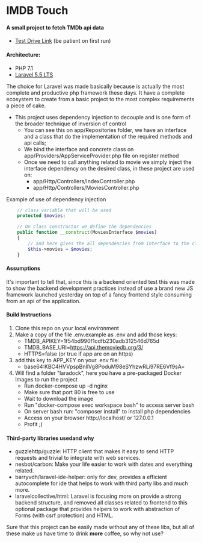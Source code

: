# IMDB Touch



[logo]: https://scrutinizer-ci.com/g/bruno-farias/imdbtouch/badges/quality-score.png?b=development

#### A small project to fetch TMDb api data

- [Test Drive Link](https://imdb-touch.herokuapp.com/) (be patient on first run)

#### Architecture:
- PHP 7.1
- [Laravel 5.5 LTS](https://laravel.com/)

The choice for Laravel was made basically because is actually the most complete 
and productive php framework these days.
It have a complete ecosystem to create from a basic project to the most complex 
requirements a piece of cake.

- This project uses dependency injection to decouple and is one form of the broader 
technique of inversion of control
    - You can see this on app/Repositories folder, we have an interface and a class
    that do the implementation of the required methods and api calls;
    - We bind the interface and concrete class on app/Providers/AppServiceProvider.php file
    on register method
    - Once we need to call anything related to movie we simply inject the interface
    dependency on the desired class, in these project are used on:
        - app/Http/Controllers/IndexController.php
        - app/Http/Controllers/MoviesController.php

Example of use of dependency injection
```php
    // class variable that will be used 
    protected $movies;

    // On class constructor we define the dependencies
    public function __construct(MoviesInterface $movies)
    {
        // and here gives the all dependencies from interface to the class var
        $this->movies = $movies;
    }
```    

#### Assumptions

It's important to tell that, since this is a backend oriented test this was made 
to show the backend development practices instead of use a brand new JS 
framework launched yesterday on top of a fancy frontend style consuming from an
api of the application.

#### Build Instructions

1. Clone this repo on your local environment
2. Make a copy of the file .env.example as .env and add those keys:
    - TMDB_APIKEY=1f54bd990f1cdfb230adb312546d765d
    - TMDB_BASE_URI=https://api.themoviedb.org/3/
    - HTTPS=false (or true if app are on an https)
3. add this key to APP_KEY on your .env file:
    - base64:KBC4HVVpspBnIlVg8PoduM98eSYhzwRLi97RE6Vf9sA=          
4. Will find a folder "laradock", here you have a pre-packaged Docker Images to run
the project
    - Run docker-compose up -d nginx
    - Make sure that port 80 is free to use
    - Wait to download the image   
    - Run "docker-compose exec workspace bash" to access server bash
    - On server bash run: "composer install" to install php dependencies
    - Access on your browser http://localhost/ or 127.0.0.1 
    - Profit ;)
    
#### Third-party​ libraries​ used​ and why
- guzzlehttp/guzzle: HTTP client that makes it easy to send HTTP requests and 
trivial to integrate with web services.
- nesbot/carbon: Make your life easier to work with dates and everything related.
- barryvdh/laravel-ide-helper: only for dev, provides a efficient autocomplete for
ide that helps to work with third party libs and much more.
- laravelcollective/html: Laravel is focusing more on provide a strong backend structure, 
and removed all classes related to frontend to this optional package that provides helpers
to work with abstraction of Forms (with csrf protection) and HTML.

Sure that this project can be easily made without any of these libs, but all of these
make us have time to drink **more** coffee, so why not use? 
